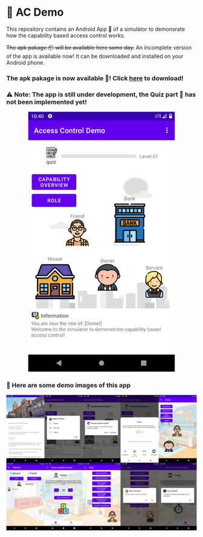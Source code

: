 # :closed_lock_with_key: AC Demo

This repository contains an Android App :iphone: of a simulator to demonsrate how the capability based access control works.

~~The apk pakage :package: will be available here some day.~~ An incomplete version of the app is available now! It can be downloaded and installed on your Android phone.

### The apk pakage is now available :tada:! Click [here](https://github.com/YechengChu/ACDemo/raw/master/ACDemo.apk) to download!

### :warning: Note: The app is still under development, the Quiz part :pencil: has not been implemented yet!

<div align=center><img src="images/main_page.png" width="388" height="689"/></div>

### :eyes: Here are some demo images of this app 

<div align=center><img src="images/demo_img.png"/></div>